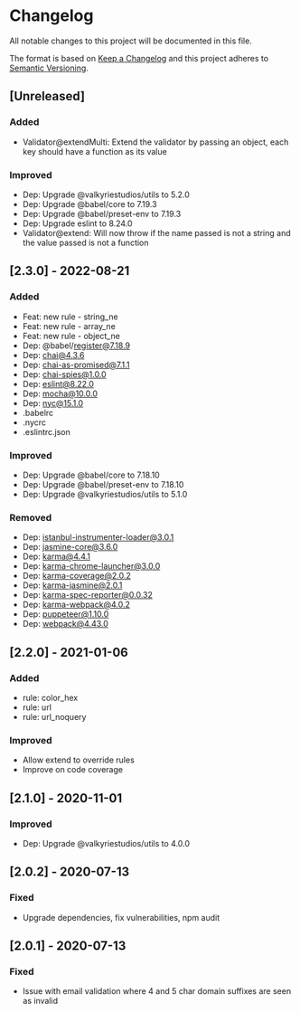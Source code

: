 # Changelog

All notable changes to this project will be documented in this file.

The format is based on [Keep a Changelog](https://keepachangelog.com/en/1.0.0/) and this project adheres to [Semantic
Versioning](https://semver.org/spec/v2.0.0.html).

## [Unreleased]
### Added
- Validator@extendMulti: Extend the validator by passing an object, each key should have a function as its value

### Improved
- Dep: Upgrade @valkyriestudios/utils to 5.2.0
- Dep: Upgrade @babel/core to 7.19.3
- Dep: Upgrade @babel/preset-env to 7.19.3
- Dep: Upgrade eslint to 8.24.0
- Validator@extend: Will now throw if the name passed is not a string and the value passed is not a function

## [2.3.0] - 2022-08-21
### Added
- Feat: new rule - string_ne
- Feat: new rule - array_ne
- Feat: new rule - object_ne
- Dep: @babel/register@7.18.9
- Dep: chai@4.3.6
- Dep: chai-as-promised@7.1.1
- Dep: chai-spies@1.0.0
- Dep: eslint@8.22.0
- Dep: mocha@10.0.0
- Dep: nyc@15.1.0
- .babelrc
- .nycrc
- .eslintrc.json

### Improved
- Dep: Upgrade @babel/core to 7.18.10
- Dep: Upgrade @babel/preset-env to 7.18.10
- Dep: Upgrade @valkyriestudios/utils to 5.1.0

### Removed
- Dep: istanbul-instrumenter-loader@3.0.1
- Dep: jasmine-core@3.6.0
- Dep: karma@4.4.1
- Dep: karma-chrome-launcher@3.0.0
- Dep: karma-coverage@2.0.2
- Dep: karma-jasmine@2.0.1
- Dep: karma-spec-reporter@0.0.32
- Dep: karma-webpack@4.0.2
- Dep: puppeteer@1.10.0
- Dep: webpack@4.43.0

## [2.2.0] - 2021-01-06
### Added
- rule: color_hex
- rule: url
- rule: url_noquery

### Improved
- Allow extend to override rules
- Improve on code coverage

## [2.1.0] - 2020-11-01
### Improved
- Dep: Upgrade @valkyriestudios/utils to 4.0.0

## [2.0.2] - 2020-07-13
### Fixed
- Upgrade dependencies, fix vulnerabilities, npm audit

## [2.0.1] - 2020-07-13
### Fixed
- Issue with email validation where 4 and 5 char domain suffixes are seen as invalid
